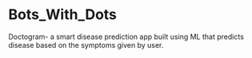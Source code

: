 # Bots_With_Dots
Doctogram- a smart disease prediction app built using ML that predicts disease based on the symptoms given by user.
